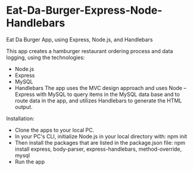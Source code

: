 # Eat-Da-Burger-Express-Node-Handlebars
Eat Da Burger App, using Express, Node.js, and Handlebars

This app creates a hamburger restaurant ordering process and data logging, using the technologies:
  *  Node.js
  *  Express
  *  MySQL
  *  Handlebars
The app uses the MVC design approach and uses Node – Express with MySQL to query items in the MySQL data base and to route data in the app, and utilizes Handlebars to generate the HTML output.

Installation:
  *  Clone the apps to your local PC.
  *  In your PC's CLI, initialize Node.js in your local directory with: 
npm init
  *  Then install the packages that are listed in the package.json file:
npm install express, body-parser, express-handlebars, method-override, mysql
  *  Run the app 
